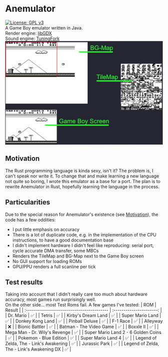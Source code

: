 # Anemulator
[![License: GPL v3](https://img.shields.io/badge/License-GPLv3-blue.svg)](https://www.gnu.org/licenses/gpl-3.0)  
A Game Boy emulator written in Java.  
Render engine: [libGDX](https://github.com/libgdx/libgdx)  
Sound engine: [TuningFork](https://github.com/Hangman/TuningFork)  
![Screenshot](https://github.com/Hangman/Anemulator/blob/master/assets/mario.png)

## Motivation
The Rust programming language is kinda sexy, isn't it? The problem is, I can't speak nor write it. To change that and make learning a new language not quite so boring, I wrote this emulator as a base for a port. The plan is to rewrite Anemulator in Rust, hopefully learning the language in the process.

## Particularities
Due to the special reason for Anemulator's existence (see [Motivation](https://github.com/Hangman/Anemulator#motivation)), the code has a few oddities:
* I put little emphasis on accuracy
* There is a lot of duplicate code, e.g. in the implementation of the CPU instructions, to have a good documentation base
* I didn't implement hardware I didn't feel like reproducing: serial port, cycle accurate DMA transfer, some MBCs
* Renders the TileMap and BG-Map next to the Game Boy screen
* No GUI support for loading ROMs
* GPU/PPU renders a full scanline per tick

## Test results
Taking into account that I didn't really care too much about hardware accuracy, most games run surprisingly well.  
On the other side... most Test Roms fail.
A few games I've tested:
| ROM                                        |   Result                 |
| :----------------------------------------- | :----------------------: |
| Dr. Mario                                  | :white_check_mark:       |
| Tetris                                     | :white_check_mark:       |
| Kirby's Dream Land                         | :white_check_mark:       |
| Super Mario Land                           | :white_check_mark:       |
| Donkey Kong Land                           | :white_check_mark:       |
| Pinball Deluxe                             | :white_check_mark:       |
| F-1 Race                                   | :white_check_mark:       |
| Alleyway                                   | :x:                      |
| Bionic Battler                             | :white_check_mark:       |
| Batman - The Video Game                    | :white_check_mark:       |
| Boxxle II                                  | :white_check_mark:       |
| Mega Man - Dr. Wily's Revenge              | :white_check_mark:       |
| Super Mario Land 2 - 6 Golden Coins        | :white_check_mark:       |
| Pokemon - Blue Edition                     | :white_check_mark:       |
| Super Mario Land 4                         | :white_check_mark:       |
| Legend of Zelda, The - Link's Awakening    | :white_check_mark:       |
| Jurassic Park                              | :white_check_mark:       |
| Legend of Zelda, The - Link's Awakening DX | :white_check_mark:       |

